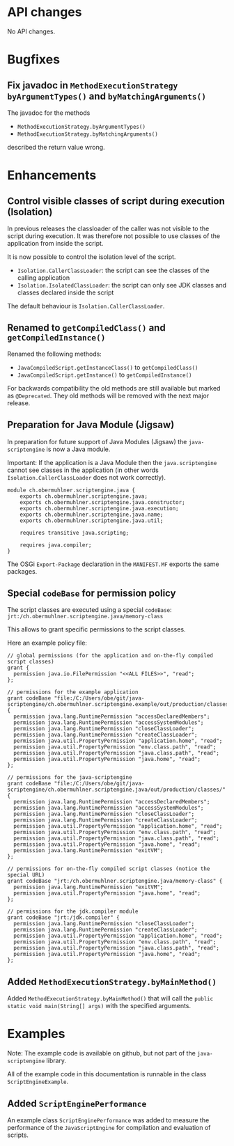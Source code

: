 # API changes

No API changes.


# Bugfixes

## Fix javadoc in `MethodExecutionStrategy` `byArgumentTypes()` and `byMatchingArguments()`

The javadoc for the methods
* `MethodExecutionStrategy.byArgumentTypes()`
* `MethodExecutionStrategy.byMatchingArguments()`

described the return value wrong.


# Enhancements

## Control visible classes of script during execution (Isolation)

In previous releases the classloader of the caller was not visible
to the script during execution.
It was therefore not possible to use classes of the application
from inside the script.

It is now possible to control the isolation level of the script.

* `Isolation.CallerClassLoader`: the script can see the classes of the
  calling application
* `Isolation.IsolatedClassLoader`: the script can only see JDK classes
  and classes declared inside the script

The default behaviour is `Isolation.CallerClassLoader`.


## Renamed to `getCompiledClass()` and `getCompiledInstance()`

Renamed the following methods:
 
* `JavaCompiledScript.getInstanceClass()` to `getCompiledClass()` 
* `JavaCompiledScript.getInstance()` to `getCompiledInstance()` 

For backwards compatibility the old methods are still available
but marked as `@Deprecated`.
They old methods will be removed with the next major release. 


## Preparation for Java Module (Jigsaw)

In preparation for future support of Java Modules (Jigsaw) the `java-scriptengine` is now a Java module.

Important: If the application is a Java Module then the `java.scriptengine` cannot see classes in the application
(in other words `Isolation.CallerClassLoader` does not work correctly).

```
module ch.obermuhlner.scriptengine.java {
    exports ch.obermuhlner.scriptengine.java;
    exports ch.obermuhlner.scriptengine.java.constructor;
    exports ch.obermuhlner.scriptengine.java.execution;
    exports ch.obermuhlner.scriptengine.java.name;
    exports ch.obermuhlner.scriptengine.java.util;

    requires transitive java.scripting;

    requires java.compiler;
}
```

The OSGi `Export-Package` declaration in the `MANIFEST.MF` exports the
same packages.

## Special `codeBase` for permission policy

The script classes are executed using a special `codeBase`: 
`jrt:/ch.obermuhlner.scriptengine.java/memory-class` 

This allows to grant specific permissions to the script classes.

Here an example policy file: 
```
// global permissions (for the application and on-the-fly compiled script classes)
grant {
  permission java.io.FilePermission "<<ALL FILES>>", "read";
};

// permissions for the example application
grant codeBase "file:/C:/Users/obe/git/java-scriptengine/ch.obermuhlner.scriptengine.example/out/production/classes/" {
  permission java.lang.RuntimePermission "accessDeclaredMembers";
  permission java.lang.RuntimePermission "accessSystemModules";
  permission java.lang.RuntimePermission "closeClassLoader";
  permission java.lang.RuntimePermission "createClassLoader";
  permission java.util.PropertyPermission "application.home", "read";
  permission java.util.PropertyPermission "env.class.path", "read";
  permission java.util.PropertyPermission "java.class.path", "read";
  permission java.util.PropertyPermission "java.home", "read";
};

// permissions for the java-scriptengine
grant codeBase "file:/C:/Users/obe/git/java-scriptengine/ch.obermuhlner.scriptengine.java/out/production/classes/" {
  permission java.lang.RuntimePermission "accessDeclaredMembers";
  permission java.lang.RuntimePermission "accessSystemModules";
  permission java.lang.RuntimePermission "closeClassLoader";
  permission java.lang.RuntimePermission "createClassLoader";
  permission java.util.PropertyPermission "application.home", "read";
  permission java.util.PropertyPermission "env.class.path", "read";
  permission java.util.PropertyPermission "java.class.path", "read";
  permission java.util.PropertyPermission "java.home", "read";
  permission java.lang.RuntimePermission "exitVM";
};

// permissions for on-the-fly compiled script classes (notice the special URL)
grant codeBase "jrt:/ch.obermuhlner.scriptengine.java/memory-class" {
  permission java.lang.RuntimePermission "exitVM";
  permission java.util.PropertyPermission "java.home", "read";
};

// permissions for the jdk.compiler module
grant codeBase "jrt:/jdk.compiler" {
  permission java.lang.RuntimePermission "closeClassLoader";
  permission java.lang.RuntimePermission "createClassLoader";
  permission java.util.PropertyPermission "application.home", "read";
  permission java.util.PropertyPermission "env.class.path", "read";
  permission java.util.PropertyPermission "java.class.path", "read";
  permission java.util.PropertyPermission "java.home", "read";
};
```

## Added `MethodExecutionStrategy.byMainMethod()`

Added `MethodExecutionStrategy.byMainMethod()` that will call the `public static void main(String[] args)`
with the specified arguments. 


# Examples

Note: The example code is available on github, but not part of the
`java-scriptengine` library.

All of the example code in this documentation is runnable
in the class `ScriptEngineExample`.

## Added `ScriptEnginePerformance`

An example class `ScriptEnginePerformance` was added to measure the
performance of the `JavaScriptEngine` for compilation and evaluation
of scripts.
